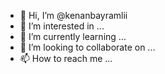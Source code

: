 - 👋 Hi, I’m @kenanbayramlii
- 👀 I’m interested in ...
- 🌱 I’m currently learning ...
- 💞️ I’m looking to collaborate on ...
- 📫 How to reach me ...

<!---
kenanbayramlii/kenanbayramlii is a ✨ special ✨ repository because its `README.md` (this file) appears on your GitHub profile.
You can click the Preview link to take a look at your changes.
--->
